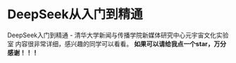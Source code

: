 # DeepSeek从入门到精通
DeepSeek入门到精通 - 清华大学新闻与传播学院新媒体研究中心元宇宙文化实验室
内容很非常详细，感兴趣的同学可以看看。
**如果可以请给我点一个star，万分感谢！！！**
